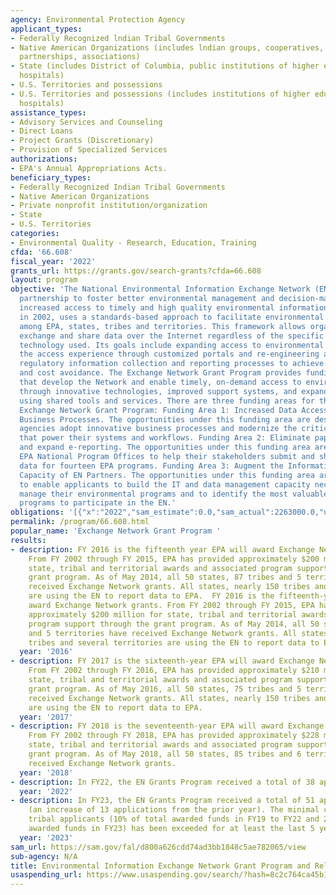 ```yaml
---
agency: Environmental Protection Agency
applicant_types:
- Federally Recognized lndian Tribal Governments
- Native American Organizations (includes lndian groups, cooperatives, corporations,
  partnerships, associations)
- State (includes District of Columbia, public institutions of higher education and
  hospitals)
- U.S. Territories and possessions
- U.S. Territories and possessions (includes institutions of higher education and
  hospitals)
assistance_types:
- Advisory Services and Counseling
- Direct Loans
- Project Grants (Discretionary)
- Provision of Specialized Services
authorizations:
- EPA's Annual Appropriations Acts.
beneficiary_types:
- Federally Recognized Indian Tribal Governments
- Native American Organizations
- Private nonprofit institution/organization
- State
- U.S. Territories
categories:
- Environmental Quality - Research, Education, Training
cfda: '66.608'
fiscal_year: '2022'
grants_url: https://grants.gov/search-grants?cfda=66.608
layout: program
objective: 'The National Environmental Information Exchange Network (EN) is an inter-governmental
  partnership to foster better environmental management and decision-making through
  increased access to timely and high quality environmental information. The EN, launched
  in 2002, uses a standards-based approach to facilitate environmental data sharing
  among EPA, states, tribes and territories. This framework allows organizations to
  exchange and share data over the Internet regardless of the specific information
  technology used. Its goals include expanding access to environmental data, personalizing
  the access experience through customized portals and re-engineering and streamlining
  regulatory information collection and reporting processes to achieve burden reduction
  and cost avoidance. The Exchange Network Grant Program provides funding for projects
  that develop the Network and enable timely, on-demand access to environmental data
  through innovative technologies, improved support systems, and expanded collaboration
  using shared tools and services. There are three funding areas for the FY 2023 EPA
  Exchange Network Grant Program: Funding Area 1: Increased Data Access and Innovative
  Business Processes. The opportunities under this funding area are designed to help
  agencies adopt innovative business processes and modernize the critical data services
  that power their systems and workflows. Funding Area 2: Eliminate paper submittals
  and expand e-reporting. The opportunities under this funding area are designed by
  EPA National Program Offices to help their stakeholders submit and share programmatic
  data for fourteen EPA programs. Funding Area 3: Augment the Information Management
  Capacity of EN Partners. The opportunities under this funding area are designed
  to enable applicants to build the IT and data management capacity necessary to effectively
  manage their environmental programs and to identify the most valuable ways for their
  programs to participate in the EN.'
obligations: '[{"x":"2022","sam_estimate":0.0,"sam_actual":2263000.0,"usa_spending_actual":2968290.0},{"x":"2023","sam_estimate":10336000.0,"sam_actual":0.0,"usa_spending_actual":6326513.0},{"x":"2024","sam_estimate":15000000.0,"sam_actual":0.0,"usa_spending_actual":10457714.0}]'
permalink: /program/66.608.html
popular_name: 'Exchange Network Grant Program '
results:
- description: FY 2016 is the fifteenth year EPA will award Exchange Network grants.
    From FY 2002 through FY 2015, EPA has provided approximately $200 million for
    state, tribal and territorial awards and associated program support through the
    grant program. As of May 2014, all 50 states, 87 tribes and 5 territories have
    received Exchange Network grants. All states, nearly 150 tribes and several territories
    are using the EN to report data to EPA.  FY 2016 is the fifteenth-year EPA will
    award Exchange Network grants. From FY 2002 through FY 2015, EPA has provided
    approximately $200 million for state, tribal and territorial awards and associated
    program support through the grant program. As of May 2014, all 50 states, 75 tribes
    and 5 territories have received Exchange Network grants. All states, nearly 150
    tribes and several territories are using the EN to report data to EPA.
  year: '2016'
- description: FY 2017 is the sixteenth-year EPA will award Exchange Network grants.
    From FY 2002 through FY 2016, EPA has provided approximately $210 million for
    state, tribal and territorial awards and associated program support through the
    grant program. As of May 2016, all 50 states, 75 tribes and 5 territories have
    received Exchange Network grants. All states, nearly 150 tribes and several territories
    are using the EN to report data to EPA.
  year: '2017'
- description: FY 2018 is the seventeenth-year EPA will award Exchange Network grants.
    From FY 2002 through FY 2018, EPA has provided approximately $228 million for
    state, tribal and territorial awards and associated program support through the
    grant program. As of May 2018, all 50 states, 85 tribes and 6 territories have
    received Exchange Network grants.
  year: '2018'
- description: In FY22, the EN Grants Program received a total of 38 applications.
  year: '2022'
- description: In FY23, the EN Grants Program received a total of 51 applications
    (an increase of 13 applications from the prior year). The minimal commitment to
    tribal applicants (10% of total awarded funds in FY19 to FY22 and 20% of total
    awarded funds in FY23) has been exceeded for at least the last 5 years.
  year: '2023'
sam_url: https://sam.gov/fal/d800a626cdd74ad3bb1848c5ae782065/view
sub-agency: N/A
title: Environmental Information Exchange Network Grant Program and Related Assistance
usaspending_url: https://www.usaspending.gov/search/?hash=8c2c764ca45b1b8c38f7949e29423a95
---
```

